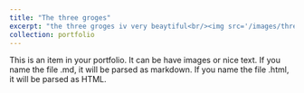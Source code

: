 ```yaml
---
title: "The three groges"
excerpt: "the three groges iv very beaytiful<br/><img src='/images/threegroges.png'>"
collection: portfolio
---
```


This is an item in your portfolio. It can be have images or nice text. If you name the file .md, it will be parsed as markdown. If you name the file .html, it will be parsed as HTML. 
